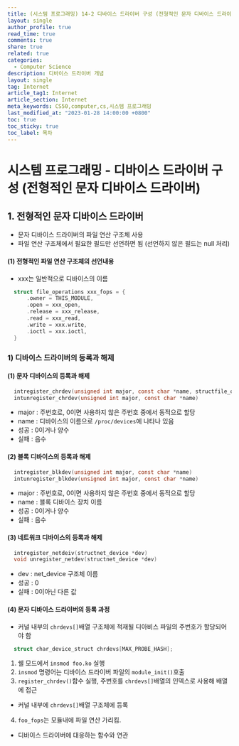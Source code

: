 ```yaml
---
title: (시스템 프로그래밍) 14-2 디바이스 드라이버 구성 (전형적인 문자 디바이스 드라이버)
layout: single
author_profile: true
read_time: true
comments: true
share: true
related: true
categories:
  - Computer Science
description: 디바이스 드라이버 개념
layout: single
tag: Internet
article_tag1: Internet
article_section: Internet
meta_keywords: CS50,computer,cs,시스템 프로그래밍
last_modified_at: "2023-01-28 14:00:00 +0800"
toc: true
toc_sticky: true
toc_label: 목차
---
```


# 시스템 프로그래밍 - 디바이스 드라이버 구성 (전형적인 문자 디바이스 드라이버)

## 1. 전형적인 문자 디바이스 드라이버

- 문자 디바이스 드라이버의 파일 연산 구조체 사용
- 파일 연산 구조체에서 필요한 필드만 선언하면 됨 (선언하지 않은 필드는 null 처리)

#### (1) 전형적인 파일 연산 구조체의 선언내용

- xxx는 일반적으로 디바이스의 이름

```c
  struct file_operations xxx_fops = {
      .owner = THIS_MODULE,
      .open = xxx_open,
      .release = xxx_release,
      .read = xxx_read,
      .write = xxx.write,
      .ioctl = xxx.ioctl,
  }
```

### 1) 디바이스 드라이버의 등록과 해제

#### (1) 문자 디바이스의 등록과 해제

```c
  intregister_chrdev(unsigned int major, const char *name, structfile_operations *fops)
  intunregister_chrdev(unsigned int major, const char *name)
```

- major : 주번호로, 0이면 사용하지 않은 주번호 중에서 동적으로 할당
- name : 디바이스의 이름으로 `/proc/devices`에 나타나 있음
- 성공 : 0이거나 양수
- 실패 : 음수

#### (2) 블록 디바이스의 등록과 해제

```c
  intregister_blkdev(unsigned int major, const char *name)
  intunregister_blkdev(unsigned int major, const char *name)
```

- major : 주번호로, 0이면 사용하지 않은 주번호 중에서 동적으로 할당
- name : 블록 디바이스 장치 이름
- 성공 : 0이거나 양수
- 실패 : 음수

#### (3) 네트워크 디바이스의 등록과 해제

```c
  intregister_netdeiv(structnet_device *dev)
  void unregister_netdev(structnet_device *dev)
```

- dev : net_device 구조체 이름
- 성공 : 0
- 실패 : 0이아닌 다른 값

#### (4) 문자 디바이스 드라이버의 등록 과정

- 커널 내부의 `chrdevs[]`배열 구조체에 적재될 디아비스 파일의 주번호가 할당되어야 함

```c
  struct char_device_struct chrdevs[MAX_PROBE_HASH];
```

1. 쉘 모드에서 `insmod foo.ko` 실행
2. `insmod` 명령어는 디바이스 드라이버 파일의 `module_init()`호출
3. `register_chrdev()`함수 실행, 주번호를 `chrdevs[]`배열의 인덱스로 사용해 배열에 접근

- 커널 내부에 `chrdevs[]`배열 구조체에 등록

4. `foo_fops`는 모듈내에 파일 연산 가리킴.

- 디바이스 드라이버에 대응하는 함수와 연관
